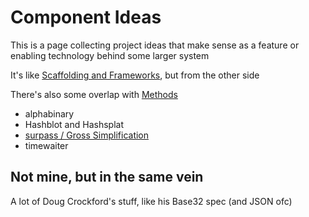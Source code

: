 # Component Ideas

This is a page collecting project ideas that make sense as a feature or enabling technology behind some larger system

It's like [Scaffolding and Frameworks](d78bdabf-6401-489e-a284-51c500826748.md), but from the other side

There's also some overlap with [Methods](9a2890e2-a0fa-4484-9c1e-3c7c7ec4f28a.md)

- alphabinary
- Hashblot and Hashsplat
- [surpass / Gross Simplification](4abecfee-9100-45f3-9566-4d5234924dd2.md)
- timewaiter

## Not mine, but in the same vein

A lot of Doug Crockford's stuff, like his Base32 spec (and JSON ofc)
